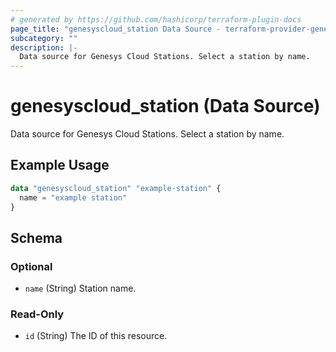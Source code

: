 ```yaml
---
# generated by https://github.com/hashicorp/terraform-plugin-docs
page_title: "genesyscloud_station Data Source - terraform-provider-genesyscloud"
subcategory: ""
description: |-
  Data source for Genesys Cloud Stations. Select a station by name.
---
```


# genesyscloud_station (Data Source)

Data source for Genesys Cloud Stations. Select a station by name.

## Example Usage

```terraform
data "genesyscloud_station" "example-station" {
  name = "example station"
}
```

<!-- schema generated by tfplugindocs -->
## Schema

### Optional

- `name` (String) Station name.

### Read-Only

- `id` (String) The ID of this resource.


